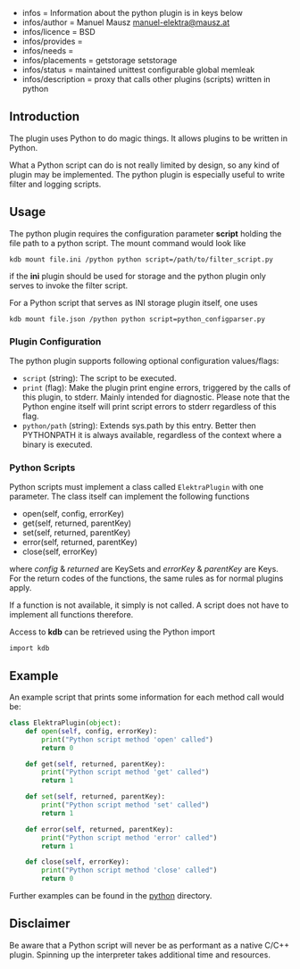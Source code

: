 - infos = Information about the python plugin is in keys below
- infos/author = Manuel Mausz <manuel-elektra@mausz.at>
- infos/licence = BSD
- infos/provides =
- infos/needs =
- infos/placements = getstorage setstorage
- infos/status = maintained unittest configurable global memleak
- infos/description = proxy that calls other plugins (scripts) written in python

## Introduction

The plugin uses Python to do magic things. It allows plugins to be written in Python.

What a Python script can do is not really limited by design, so any kind of plugin may be
implemented. The python plugin is especially useful to write filter and logging scripts.

## Usage

The python plugin requires the configuration parameter **script** holding the file path to a
python script. The mount command would look like

    kdb mount file.ini /python python script=/path/to/filter_script.py

if the **ini** plugin should be used for storage and the python plugin only serves to invoke the
filter script.

For a Python script that serves as INI storage plugin itself, one uses

    kdb mount file.json /python python script=python_configparser.py

### Plugin Configuration

The python plugin supports following optional configuration values/flags:

- `script` (string): The script to be executed.
- `print` (flag): Make the plugin print engine errors, triggered by the calls of
  this plugin, to stderr. Mainly intended for diagnostic. Please note that the
  Python engine itself will print script errors to stderr regardless of this flag.
- `python/path` (string): Extends sys.path by this entry. Better then PYTHONPATH
  it is always available, regardless of the context where a binary is executed.

### Python Scripts

Python scripts must implement a class called `ElektraPlugin` with one parameter.
The class itself can implement the following functions

- open(self, config, errorKey)
- get(self, returned, parentKey)
- set(self, returned, parentKey)
- error(self, returned, parentKey)
- close(self, errorKey)

where *config* & *returned* are KeySets and *errorKey* & *parentKey* are Keys.
For the return codes of the functions, the same rules as for normal plugins apply.

If a function is not available, it simply is not called. A script does not have to
implement all functions therefore.

Access to **kdb** can be retrieved using the Python import

    import kdb

## Example

An example script that prints some information for each method call would be:

```py
class ElektraPlugin(object):
    def open(self, config, errorKey):
        print("Python script method 'open' called")
        return 0

    def get(self, returned, parentKey):
        print("Python script method 'get' called")
        return 1

    def set(self, returned, parentKey):
        print("Python script method 'set' called")
        return 1

    def error(self, returned, parentKey):
        print("Python script method 'error' called")
        return 1

    def close(self, errorKey):
        print("Python script method 'close' called")
        return 0
```

Further examples can be found in the [python](python/) directory.

## Disclaimer

Be aware that a Python script will never be as performant as a native C/C++ plugin.
Spinning up the interpreter takes additional time and resources.

